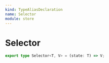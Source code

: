```yaml
---
kind: TypeAliasDeclaration
name: Selector
module: store
---
```


# Selector

```ts
export type Selector<T, V> = (state: T) => V;
```
